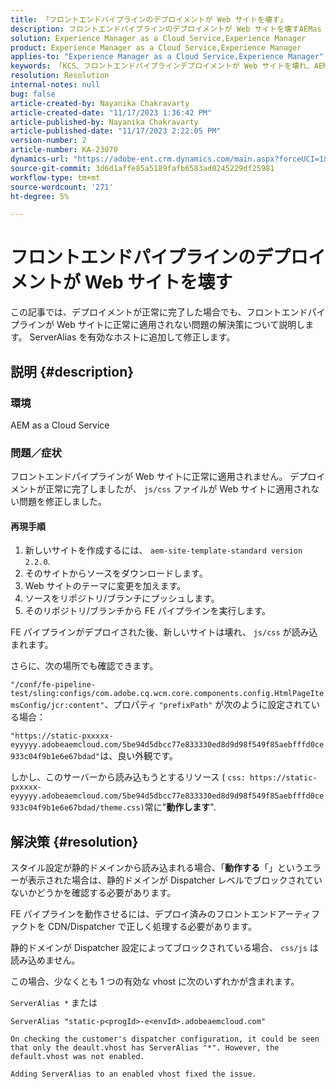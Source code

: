 ```yaml
---
title: 「フロントエンドパイプラインのデプロイメントが Web サイトを壊す」
description: フロントエンドパイプラインのデプロイメントが Web サイトを壊すAEMas a Cloud Serviceの問題を修正する方法について説明します。 有効なホストに ServerAlias を追加します。
solution: Experience Manager as a Cloud Service,Experience Manager
product: Experience Manager as a Cloud Service,Experience Manager
applies-to: "Experience Manager as a Cloud Service,Experience Manager"
keywords: 「KCS、フロントエンドパイプラインデプロイメントが Web サイトを壊れ、AEMas a Cloud Service、js/css ファイルが適用されない」
resolution: Resolution
internal-notes: null
bug: false
article-created-by: Nayanika Chakravarty
article-created-date: "11/17/2023 1:36:42 PM"
article-published-by: Nayanika Chakravarty
article-published-date: "11/17/2023 2:22:05 PM"
version-number: 2
article-number: KA-23070
dynamics-url: "https://adobe-ent.crm.dynamics.com/main.aspx?forceUCI=1&pagetype=entityrecord&etn=knowledgearticle&id=5d139753-4e85-ee11-8179-6045bd0065b6"
source-git-commit: 3d6d1affe85a5189fafb6583ad0245229df25981
workflow-type: tm+mt
source-wordcount: '271'
ht-degree: 5%

---
```


# フロントエンドパイプラインのデプロイメントが Web サイトを壊す


この記事では、デプロイメントが正常に完了した場合でも、フロントエンドパイプラインが Web サイトに正常に適用されない問題の解決策について説明します。 ServerAlias を有効なホストに追加して修正します。



## 説明 {#description}


### 環境

AEM as a Cloud Service

### 問題／症状

フロントエンドパイプラインが Web サイトに正常に適用されません。 デプロイメントが正常に完了しましたが、 `js/css` ファイルが Web サイトに適用されない問題を修正しました。

#### 再現手順

1. 新しいサイトを作成するには、 `aem-site-template-standard version 2.2.0`.
2. そのサイトからソースをダウンロードします。
3. Web サイトのテーマに変更を加えます。
4. ソースをリポジトリ/ブランチにプッシュします。
5. そのリポジトリ/ブランチから FE パイプラインを実行します。


FE パイプラインがデプロイされた後、新しいサイトは壊れ、 `js/css` が読み込まれます。

さらに、次の場所でも確認できます。

`"/conf/fe-pipeline-test/sling:configs/com.adobe.cq.wcm.core.components.config.HtmlPageItemsConfig/jcr:content"`、プロパティ `"prefixPath"` が次のように設定されている場合：

`"https://static-pxxxxx-eyyyyy.adobeaemcloud.com/5be94d5dbcc77e833330ed8d9d98f549f85aebfffd0ce933c04f9b1e6e67bdad"`は、良い外観です。

しかし、このサーバーから読み込もうとするリソース ( `css: https://static-pxxxxx-eyyyyy.adobeaemcloud.com/5be94d5dbcc77e833330ed8d9d98f549f85aebfffd0ce933c04f9b1e6e67bdad/theme.css)`常に&quot;<b>動作します</b>&quot;.


## 解決策 {#resolution}


スタイル設定が静的ドメインから読み込まれる場合、「<b>動作する</b>「」というエラーが表示された場合は、静的ドメインが Dispatcher レベルでブロックされていないかどうかを確認する必要があります。

FE パイプラインを動作させるには、デプロイ済みのフロントエンドアーティファクトを CDN/Dispatcher で正しく処理する必要があります。

静的ドメインが Dispatcher 設定によってブロックされている場合、 `css/js` は読み込めません。

この場合、少なくとも 1 つの有効な vhost に次のいずれかが含まれます。

`ServerAlias *`
または


```
ServerAlias "static-p<progId>-e<envId>.adobeaemcloud.com"
```


`On checking the customer's dispatcher configuration, it could be seen that only the deault.vhost has ServerAlias "*". However, the default.vhost was not enabled.`

`Adding ServerAlias to an enabled vhost fixed the issue.`
